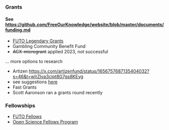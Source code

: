 

### Grants

#### See https://github.com/FreeOurKnowledge/website/blob/master/documents/funding.md

- [FUTO Legendary Grants](https://futo.org/grants/legendary-grants/)
- Gambling Community Benefit Fund
- ~~ACX-microgrant~~ applied 2023, not successful

... more options to research
- Artizen https://x.com/artizenfund/status/1656757687135404032?s=46&t=wIrZlva3cipt8G7gs8KEvg
- see suggestions [here](https://www.astralcodexten.com/p/so-you-want-to-run-a-microgrants?hide_intro_popup=true)
- Fast Grants
- Scott Aaronson ran a grants round recently

### Fellowships
- [FUTO Fellows](https://futo.org/fellows/)
- [Open Science Fellows Program](https://en.wikiversity.org/wiki/Wikimedia_Deutschland/Open_Science_Fellows_Program)

